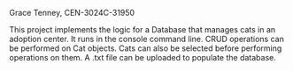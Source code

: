 Grace Tenney, CEN-3024C-31950

This project implements the logic for a Database that manages cats in an adoption center.
It runs in the console command line. CRUD operations can be performed on Cat objects. 
Cats can also be selected before performing operations on them. A .txt file can be uploaded to populate the database.
